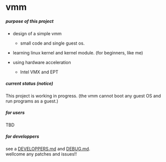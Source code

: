 # vmm

##### purpose of this project
- design of a simple vmm
    - small code and single guest os.

- learning linux kernel and kernel module. (for beginners, like me)

- using hardware acceleration
    - Intel VMX and EPT

##### current status (notice)
This project is working in progress. (the vmm cannot boot any guest OS and run programs as a guest.)

##### for users
TBD

##### for developpers
see a [DEVELOPPERS.md](./DEVELOPPERS.md) and [DEBUG.md](./DEBUG.md).  
wellcome any patches and issues!!

